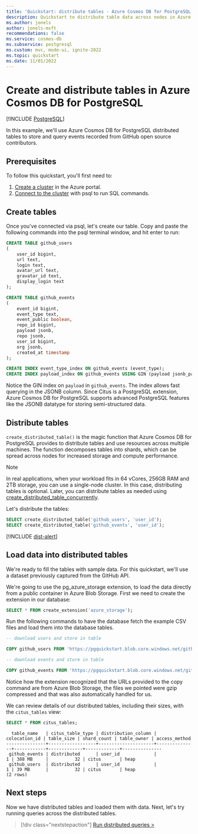 ```yaml
---
title: 'Quickstart: distribute tables - Azure Cosmos DB for PostgreSQL'
description: Quickstart to distribute table data across nodes in Azure Cosmos DB for PostgreSQL.
ms.author: jonels
author: jonels-msft
recommendations: false
ms.service: cosmos-db
ms.subservice: postgresql
ms.custom: mvc, mode-ui, ignite-2022
ms.topic: quickstart
ms.date: 11/01/2022
---
```


# Create and distribute tables in Azure Cosmos DB for PostgreSQL

[!INCLUDE [PostgreSQL](../includes/appliesto-postgresql.md)]

In this example, we'll use Azure Cosmos DB for PostgreSQL distributed tables to store and
query events recorded from GitHub open source contributors.

## Prerequisites

To follow this quickstart, you'll first need to:

1. [Create a cluster](quickstart-create-portal.md) in the Azure portal.
2. [Connect to the cluster](quickstart-connect-psql.md) with psql to
   run SQL commands.

## Create tables

Once you've connected via psql, let's create our table. Copy and paste the
following commands into the psql terminal window, and hit enter to run:

```sql
CREATE TABLE github_users
(
	user_id bigint,
	url text,
	login text,
	avatar_url text,
	gravatar_id text,
	display_login text
);

CREATE TABLE github_events
(
	event_id bigint,
	event_type text,
	event_public boolean,
	repo_id bigint,
	payload jsonb,
	repo jsonb,
	user_id bigint,
	org jsonb,
	created_at timestamp
);

CREATE INDEX event_type_index ON github_events (event_type);
CREATE INDEX payload_index ON github_events USING GIN (payload jsonb_path_ops);
```

Notice the GIN index on `payload` in `github_events`. The index allows fast
querying in the JSONB column. Since Citus is a PostgreSQL extension, Azure
Cosmos DB for PostgreSQL supports advanced PostgreSQL features like the JSONB
datatype for storing semi-structured data.

## Distribute tables

`create_distributed_table()` is the magic function that Azure Cosmos DB for PostgreSQL
provides to distribute tables and use resources across multiple machines.  The
function decomposes tables into shards, which can be spread across nodes for
increased storage and compute performance.

> [!NOTE]
>
> In real applications, when your workload fits in 64 vCores, 256GB RAM and 2TB
> storage, you can use a single-node cluster. In this case, distributing tables
> is optional. Later, you can distribute tables as needed using
> [create_distributed_table_concurrently](reference-functions.md#create_distributed_table_concurrently).

Let's distribute the tables:

```sql
SELECT create_distributed_table('github_users', 'user_id');
SELECT create_distributed_table('github_events', 'user_id');
```

[!INCLUDE [dist-alert](includes/dist-alert.md)]

## Load data into distributed tables

We're ready to fill the tables with sample data. For this quickstart, we'll use
a dataset previously captured from the GitHub API.

We're going to use the pg_azure_storage extension, to load the data directly from a public container in Azure Blob Storage. First we need to create the extension in our database:

```sql
SELECT * FROM create_extension('azure_storage');
``` 

Run the following commands to have the database fetch the example CSV files and load them into the
database tables.

```sql
-- download users and store in table

COPY github_users FROM 'https://pgquickstart.blob.core.windows.net/github/users.csv.gz';

-- download events and store in table

COPY github_events FROM 'https://pgquickstart.blob.core.windows.net/github/events.csv.gz';
```

Notice how the extension recognized that the URLs provided to the copy command are from Azure Blob Storage, the files we pointed were gzip compressed and that was also automatically handled for us.

We can review details of our distributed tables, including their sizes, with
the `citus_tables` view:

```sql
SELECT * FROM citus_tables;
```

```
  table_name   | citus_table_type | distribution_column | colocation_id | table_size | shard_count | table_owner | access_method 
---------------+------------------+---------------------+---------------+------------+-------------+-------------+---------------
 github_events | distributed      | user_id             |             1 | 388 MB     |          32 | citus       | heap
 github_users  | distributed      | user_id             |             1 | 39 MB      |          32 | citus       | heap
(2 rows)
```

## Next steps

Now we have distributed tables and loaded them with data. Next, let's try
running queries across the distributed tables.

> [!div class="nextstepaction"]
> [Run distributed queries >](quickstart-run-queries.md)
